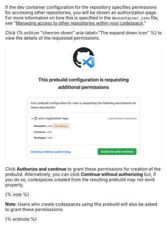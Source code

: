    If the dev container configuration for the repository specifies permissions for accessing other repositories, you will be shown an authorization page. For more information on how this is specified in the `devcontainer.json` file, see "[Managing access to other repositories within your codespace](/codespaces/managing-your-codespaces/managing-repository-access-for-your-codespaces)."   

   Click {% octicon "chevron-down" aria-label="The expand down icon" %} to view the details of the requested permissions.

   ![Screenshot of the authorization page for prebuilds](/assets/images/help/codespaces/prebuild-authorization-page.png)

   Click **Authorize and continue** to grant these permissions for creation of the prebuild. Alternatively, you can click **Continue without authorizing** but, if you do so, codespaces created from the resulting prebuild may not work properly.

   {% note %}

   **Note**: Users who create codespaces using this prebuild will also be asked to grant these permisssions.

   {% endnote %}
